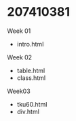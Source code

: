# 207410381

Week 01
* intro.html

Week 02
* table.html
* class.html

Week03
* tku60.html
* div.html